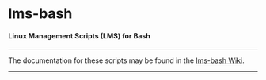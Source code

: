 # lms-bash

#### Linux Management Scripts (LMS) for Bash
____

The documentation for these scripts may be found in the [lms-bash Wiki](https://github.com/JayWheeler/lms-bash/wiki).

____
